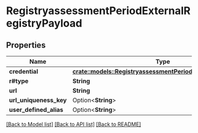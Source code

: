 # RegistryassessmentPeriodExternalRegistryPayload

## Properties

Name | Type | Description | Notes
------------ | ------------- | ------------- | -------------
**credential** | [**crate::models::RegistryassessmentPeriodExternalCredPayload**](registryassessment.externalCredPayload.md) |  | 
**r#type** | **String** |  | 
**url** | **String** |  | 
**url_uniqueness_key** | Option<**String**> |  | [optional]
**user_defined_alias** | Option<**String**> |  | [optional]

[[Back to Model list]](../README.md#documentation-for-models) [[Back to API list]](../README.md#documentation-for-api-endpoints) [[Back to README]](../README.md)


